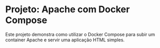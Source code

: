 # Projeto: Apache com Docker Compose

Este projeto demonstra como utilizar o Docker Compose para subir um container Apache e servir uma aplicação HTML simples.

